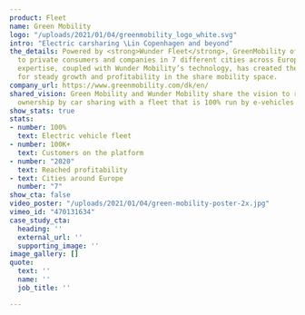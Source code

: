 ```yaml
---
product: Fleet
name: Green Mobility
logo: "/uploads/2021/01/04/greenmobility_logo_white.svg"
intro: "Electric carsharing \Lin Copenhagen and beyond"
the_details: Powered by <strong>Wunder Fleet</strong>, GreenMobility offers easy transportation
  to private consumers and companies in 7 different cities across Europe. Their operational
  expertise, coupled with Wunder Mobility’s technology, has created the foundation
  for steady growth and profitability in the share mobility space.
company_url: https://www.greenmobility.com/dk/en/
shared_vision: Green Mobility and Wunder Mobility share the vision to replace car
  ownership by car sharing with a fleet that is 100% run by e-vehicles
show_stats: true
stats:
- number: 100%
  text: Electric vehicle fleet
- number: 100K+
  text: Customers on the platform
- number: "2020"
  text: Reached profitability
- text: Cities around Europe
  number: "7"
show_cta: false
video_poster: "/uploads/2021/01/04/green-mobility-poster-2x.jpg"
vimeo_id: "470131634"
case_study_cta:
  heading: ''
  external_url: ''
  supporting_image: ''
image_gallery: []
quote:
  text: ''
  name: ''
  job_title: ''

---
```

